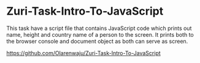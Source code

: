 ﻿# Zuri-Task-Intro-To-JavaScript
 This task have a script file that contains JavaScript code which prints out name, height and country name of a person to the screen. It prints both to the browser console and document object as both can serve as screen.

https://github.com/Olarenwaju/Zuri-Task-Intro-To-JavaScript
